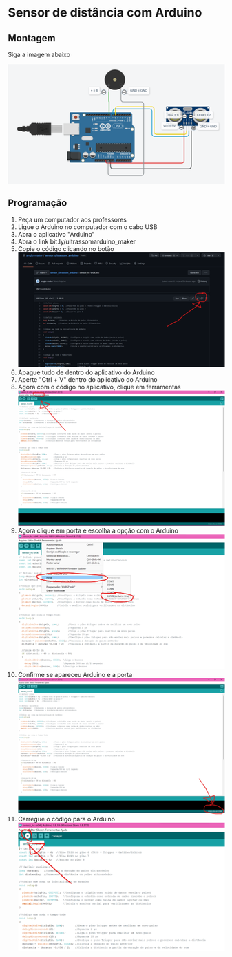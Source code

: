 # Sensor de distância com Arduino

## Montagem

Siga a imagem abaixo

![Esquema de montagem](https://raw.githubusercontent.com/anglo-maker/sensor_ultrassom_arduino/main/Guia%20de%20montagem.png)

## Programação

 1. Peça um computador aos professores
 2. Ligue o Arduino no computador com o cabo USB
 3. Abra o aplicativo "Arduino"
 4. Abra o link bit.ly/ultrassomarduino_maker
 5. Copie o código clicando no botão![Como copiar](https://raw.githubusercontent.com/anglo-maker/sensor_ultrassom_arduino/main/Copiar.png)
 6. Apague tudo de dentro do aplicativo do Arduino
 7. Aperte "Ctrl + V" dentro do aplicativo do Arduino
 8. Agora com o código no aplicativo, clique em ferramentas![enter image description here](https://raw.githubusercontent.com/anglo-maker/sensor_ultrassom_arduino/main/Ferramentas.png)
 9. Agora clique em porta e escolha a opção com o Arduino![enter image description here](https://raw.githubusercontent.com/anglo-maker/sensor_ultrassom_arduino/main/Porta.png)
 10. Confirme se apareceu Arduino e a porta![enter image description here](https://raw.githubusercontent.com/anglo-maker/sensor_ultrassom_arduino/main/Confirmar.png)
 11. Carregue o código para o Arduino![enter image description here](https://raw.githubusercontent.com/anglo-maker/sensor_ultrassom_arduino/main/Carregar.png)
